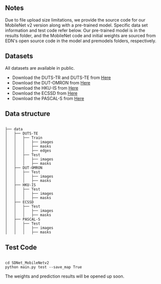 ## Notes
Due to file upload size limitations, we provide the source code for our MobileNet v2 version along with a pre-trained model. Specific data set information and test code refer below.
Our pre-trained model is in the results folder, and the MobileNet code and initial weights are sourced from EDN's open source code in the model and premodels folders, respectively.
## Datasets
All datasets are available in public.
* Download the DUTS-TR and DUTS-TE from [Here](http://saliencydetection.net/duts/#org3aad434)
* Download the DUT-OMRON from [Here](http://saliencydetection.net/dut-omron/#org96c3bab)
* Download the HKU-IS from [Here](https://sites.google.com/site/ligb86/hkuis)
* Download the ECSSD from [Here](https://www.cse.cuhk.edu.hk/leojia/projects/hsaliency/dataset.html)
* Download the PASCAL-S from [Here](http://cbs.ic.gatech.edu/salobj/)

## Data structure
<pre><code>
├── data
│   ├── DUTS-TE
│   │   ├── Train
│   │   │   ├── images
│   │   │   ├── masks
│   │   │   ├── edges
│   │   ├── Test
│   │   │   ├── images
│   │   │   ├── masks
│   ├── DUT-OMRON
│   │   ├── Test
│   │   │   ├── images
│   │   │   ├── masks
│   ├── HKU-IS
│   │   ├── Test
│   │   │   ├── images
│   │   │   ├── masks
│   ├── ECSSD
│   │   ├── Test
│   │   │   ├── images
│   │   │   ├── masks
│   ├── PASCAL-S
│   │   ├── Test
│   │   │   ├── images
│   │   │   ├── masks
</code></pre>

## Test Code
<pre><code>
cd SDNet_MobileNetv2
python main.py test --save_map True
</code></pre>

The weights and prediction results will be opened up soon.
